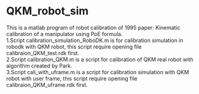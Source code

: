 # QKM_robot_sim  
This is a matlab program of robot calibration of 1995 paper: Kinematic calibration of a manipulator using PoE formula.  
1.Script calibration_simulation_RoboDK.m is for calibration simulation in robodk with QKM robot, this script require opening file calibraion_QKM_test.rdk first.  
2.Script calibration_QKM.m is a script for calibration of QKM real robot with algorithm created by Park.  
3.Script cali_with_uframe.m is a script for calibration simulation with QKM robot with user frame, this script require opening file calibraion_QKM_uframe.rdk first.  
